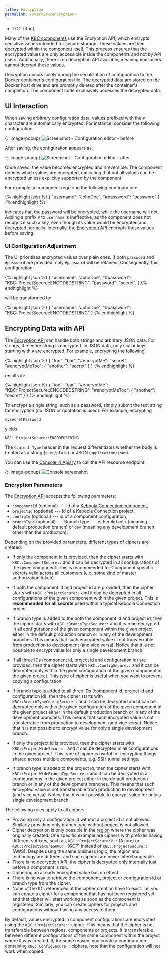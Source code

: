 ```yaml
---
title: Encryption
permalink: /overview/encryption/
---
```


* TOC
{:toc}

Many of the [KBC components](/overview/) use the Encryption API, which encrypts sensitive values
intended for secure storage. These values are then decrypted within the component itself. 
This process ensures that the encrypted values are only accessible inside the components and not
by API users. Additionally, there is no decryption API available, meaning end-users cannot decrypt
these values.

Decryption occurs solely during the serialization of configuration to the Docker container's 
configuration file. The decrypted data are stored on the Docker host drive and are promptly 
deleted after the container's completion. The component code exclusively accesses the decrypted data.

## UI Interaction
When saving arbitrary configuration data, values prefixed with the `#` character are automatically encrypted.
For instance, consider the following configuration:

{: .image-popup}
![Screenshot - Configuration editor - before](/overview/encryption-1.png)

After saving, the configuration appears as:

{: .image-popup}
![Screenshot - Configuration editor - after](/overview/encryption-2.png)

Once saved, the value becomes encrypted and irreversible. The component defines which values are
encrypted, indicating that not all values can be encrypted unless explicitly supported by the component.

For example, a component requiring the following configuration:

{% highlight json %}
{
    "username": "JohnDoe",
    "#password": "password"
}
{% endhighlight %}

indicates that the password will be encrypted, while the username will not. Adding a
prefix `#` to `username` is ineffective, as the component does not recognize such a key,
even though its value would be encrypted and decrypted normally. Internally, the
[Encryption API](#encrypting-data-with-api) encrypts these values before saving.

### UI Configuration Adjustment
The UI prioritizes encrypted values over plain ones. If both `password` and `#password` are provided, only `#password` will be retained.
Consequently, this configuration:

{% highlight json %}
{
    "username": "JohnDoe",
    "#password": "KBC::ProjectSecure::ENCODEDSTRING",
    "password": "secret",
}
{% endhighlight %}

will be transformed to:

{% highlight json %}
{
    "username": "JohnDoe",
    "#password": "KBC::ProjectSecure::ENCODEDSTRING"
}
{% endhighlight %}

## Encrypting Data with API
The [Encryption API](https://keboolaencryption.docs.apiary.io/#reference/encrypt/encryption/encrypt-data) can handle
both strings and arbitrary JSON data. For strings, the entire string is encrypted. In JSON data,
only scalar keys starting with `#` are encrypted. For example, encrypting the following:

{% highlight json %}
{
    "foo": "bar",
    "#encryptMe": "secret",
    "#encryptMeToo": {
        "another": "secret"
    }
}
{% endhighlight %}

results in:

{% highlight json %}
{
    "foo": "bar",
    "#encryptMe": "KBC::ProjectSecure::ENCODEDSTRING",
    "#encryptMeToo": {
        "another": "secret"
    }
}
{% endhighlight %}

To encrypt a single string, such as a password, simply submit the text string for encryption
(no JSON or quotation is used). For example, encrypting

    mySecretPassword

yields

    KBC::ProjectSecure::ENCODEDSTRING

The `Content-Type` header in the request differentiates whether the body is treated as a string (`text/plain`) or JSON (`application/json`).

You can use the [Console in Apiary](https://keboolaencryption.docs.apiary.io/#reference/encrypt/encryption/encrypt-data?console=1) to
call the API resource endpoint.

{: .image-popup}
![Console screenshot](/overview/encryption-console.png)

### Encryption Parameters
The [Encryption API](https://keboolaencryption.docs.apiary.io/#reference/encrypt/encryption/encrypt-data)
accepts the following parameters:

- `componentId` (optional) --- id of a [Keboola Connection component](/extend/component/tutorial/#creating-a-component),
- `projectId` (optional) --- id of a Keboola Connection project,
- `configId` (optional) --- id of a component configuration,
- `branchType` (optional) --- Branch type --- either `default` (meaning default production branch) or `dev` (meaning any development branch other than the production).

Depending on the provided parameters, different types of ciphers are created:

- If only the component id is provided, then the cipher starts with `KBC::ComponentSecure::` and it can be
decrypted in all configurations of the given component. This is recommended for Component specific secrets 
valid across all customers (e.g. some kind of master authorization token)

- If both the component id and project id are provided, then the cipher starts with `KBC::ProjectSecure::` and it
can be decrypted in all configurations of the given component within the given project. This is **recommended for all secrets** 
used within a typical Keboola Connection project.

- If branch type is added to the both the component id and project id, then the cipher starts with `KBC::BranchTypeSecure::` and it
can be decrypted in all configurations of the given component within the given project either in the default production branch or in any of 
the development branches. This means that such encrypted value is not transferrable from production to development (and vice versa).
Notice that it is not possible to encrypt value for only a single development branch.

- If all three IDs (component id, project id and configuration id) are provided, then the cipher starts with
`KBC::ConfigSecure::` and it can be decrypted only within the given configuration of the given component in the given project.
This type of cipher is useful when you want to prevent copying a configuration.

- If branch type is added to all three IDs (component id, project id and configuration id), then the cipher starts with `KBC::BranchTypeConfigSecure::` and it
can be decrypted and it can be decrypted only within the given configuration of the given component in the given project either in the default production 
branch or in any of the development branches. This means that such encrypted value is not transferrable from production to development (and vice versa).
Notice that it is not possible to encrypt value for only a single development branch.

- If only the project id is provided, then the cipher starts with `KBC::ProjectWideSecure::` and it can be
decrypted in all configurations in the given project. This type of cipher is useful for encrypting things shared across multiple 
components, e.g. SSH tunnel settings.

- If branch type is added to the project id, then the cipher starts with `KBC::ProjectWideBranchTypeSecure::` and it can be
decrypted in all configurations in the given project either in the default production 
branch or in any of the development branches. This means that such encrypted value is not transferrable from production to development (and vice versa).
Notice that it is not possible to encrypt value for only a single development branch. 

The following rules apply to all ciphers:

- Providing only a configuration id without a project id is not allowed. Similarly providing only branch type without project is not allowed.
- Cipher decryption is only possible in the [region](/overview/api/#regions-and-endpoints) where the cipher was originally created. One specific example are ciphers with prefixes having different suffixes, such as, `KBC::ProjectSecureKV::` (Azure) or `KBC::ProjectSecureGKMS::` (GCP) instead of `KBC::ProjectSecure::` (AWS). Despite using the same business logic, the region and technology are different and such ciphers are never interchangeable.
- There is no decryption API, the cipher is decrypted only internally just before a component is run.
- Ciphering an already encrypted value has no effect.
- There is no way to retrieve the component, project or configuration id or branch type from the cipher.
- None of the IDs referenced at the cipher creation have to exist. I.e. you can create a cipher for a component that has not been registered yet and that cipher will start working as soon as the component is registered. Similarly, you can create ciphers for projects and configurations without having any access to them.

By default, values encrypted in component configurations are encrypted using the `KBC::ProjectSecure::` cipher.
This means that the cipher is not transferable between regions, components or projects. It is transferable
between different configurations of the same component within the project where it was created. If, for some
reason, you create a configuration containing `KBC::ConfigSecure::` ciphers, note that the configuration will not work when copied.
